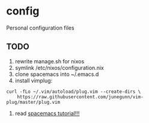 # config
Personal configuration files

## TODO
1. rewrite manage.sh for nixos
2. symlink /etc/nixos/configuration.nix
3. clone spacemacs into ~/.emacs.d
4. install vimplug:
  ```
  curl -fLo ~/.vim/autoload/plug.vim --create-dirs \
      https://raw.githubusercontent.com/junegunn/vim-plug/master/plug.vim
  ```
1. read [spacemacs tutorial!!!](http://thume.ca/howto/2015/03/07/configuring-spacemacs-a-tutorial/)

